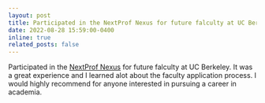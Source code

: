 ```yaml
---
layout: post
title: Participated in the NextProf Nexus for future falculty at UC Berkeley.
date: 2022-08-28 15:59:00-0400
inline: true
related_posts: false
---
```


Participated in the [NextProf Nexus](https://nextprofnexus.engin.umich.edu/) for future falculty at UC Berkeley. It was a great experience and I learned alot about the faculty application process. I would highly recommend for anyone interested in pursuing a career in academia.
